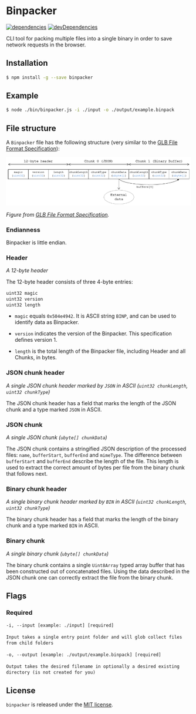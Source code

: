 # Binpacker

[![dependencies](https://david-dm.org/timvanscherpenzeel/binpacker.svg)](https://david-dm.org/timvanscherpenzeel/binpacker)
[![devDependencies](https://david-dm.org/timvanscherpenzeel/binpacker/dev-status.svg)](https://david-dm.org/timvanscherpenzeel/binpacker#info=devDependencies)

CLI tool for packing multiple files into a single binary in order to save network requests in the browser.

## Installation

```sh
$ npm install -g --save binpacker
```

## Example

```sh
$ node ./bin/binpacker.js -i ./input -o ./output/example.binpack
```

## File structure

A `Binpacker` file has the following structure (very similar to the [GLB File Format Specification](https://github.com/KhronosGroup/glTF/tree/master/specification/2.0#glb-file-format-specification)):

![file_structure](/docs/file_structure.png?raw=true)

_Figure from [GLB File Format Specification](https://github.com/KhronosGroup/glTF/tree/master/specification/2.0)._

### Endianness

Binpacker is little endian.

### Header

_A 12-byte header_

The 12-byte header consists of three 4-byte entries:

```
uint32 magic
uint32 version
uint32 length
```

- `magic` equals `0x504e4942`. It is ASCII string `BINP`, and can be used to identify data as Binpacker.

- `version` indicates the version of the Binpacker. This specification defines version 1.

- `length` is the total length of the Binpacker file, including Header and all Chunks, in bytes.

### JSON chunk header

_A single JSON chunk header marked by `JSON` in ASCII (`uint32 chunkLength`, `uint32 chunkType`)_

The JSON chunk header has a field that marks the length of the JSON chunk and a type marked `JSON` in ASCII.

### JSON chunk

_A single JSON chunk (`ubyte[] chunkData`)_

The JSON chunk contains a stringified JSON description of the processed files: `name`, `bufferStart`, `bufferEnd` and `mimeType`. The difference between `bufferStart` and `bufferEnd` describe the length of the file. This length is used to extract the correct amount of bytes per file from the binary chunk that follows next.

### Binary chunk header

_A single binary chunk header marked by `BIN` in ASCII (`uint32 chunkLength`, `uint32 chunkType`)_

The binary chunk header has a field that marks the length of the binary chunk and a type marked `BIN` in ASCII.

### Binary chunk

_A single binary chunk (`ubyte[] chunkData`)_

The binary chunk contains a single `Uint8Array` typed array buffer that has been constructed out of concatenated files. Using the data described in the JSON chunk one can correctly extract the file from the binary chunk.

## Flags

### Required

    -i, --input [example: ./input] [required]

    Input takes a single entry point folder and will glob collect files from child folders

    -o, --output [example: ./output/example.binpack] [required]

    Output takes the desired filename in optionally a desired existing directory (is not created for you)

## License

`binpacker` is released under the [MIT license](https://raw.githubusercontent.com/TimvanScherpenzeel/binpacker/master/LICENSE).
